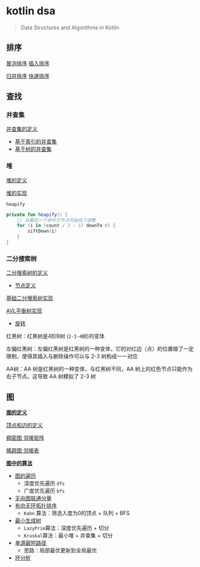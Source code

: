 # kotlin dsa

> Data Structures and Algorithms in Kotlin

## 排序

[冒泡排序](src/main/kotlin/io/intellij/dsa/sort/impl/BubbleSort.kt)
[插入排序](src/main/kotlin/io/intellij/dsa/sort/impl/InsertSort.kt)

[归并排序](src/main/kotlin/io/intellij/dsa/sort/impl/MergeSort.kt)
[快速排序](src/main/kotlin/io/intellij/dsa/sort/impl/QuickSort.kt)

## 查找

### 并查集

[并查集的定义](src/main/kotlin/io/intellij/dsa/uf/UnionFind.kt)

- [基于索引的并查集](src/main/kotlin/io/intellij/dsa/uf/IndexedUnionFind.kt)
- [基于树的并查集](src/main/kotlin/io/intellij/dsa/uf/TreeUnionFind.kt)

### 堆

[堆的定义](src/main/kotlin/io/intellij/dsa/tree/heap/Heap.kt)

[堆的实现](src/main/kotlin/io/intellij/dsa/tree/heap/HeapImpl.kt)

`heapify`

```kotlin
private fun heapify() {
    // 从最后一个非叶子节点开始向下调整
    for (i in (count / 2 - 1) downTo 0) {
        siftDown(i)
    }
}
```

### 二分搜索树

[二分搜索树的定义](src/main/kotlin/io/intellij/dsa/tree/bst/BST.kt)

- [节点定义](src/main/kotlin/io/intellij/dsa/tree/bst/BSTNode.kt)

[基础二分搜索树实现](src/main/kotlin/io/intellij/dsa/tree/bst/BasicBST.kt)

[AVL平衡树实现](src/main/kotlin/io/intellij/dsa/tree/bst/AVLTree.kt)

- [旋转](src/main/kotlin/io/intellij/dsa/tree/bst/AVLRotate.kt)

红黑树：红黑树是4阶B树 (`2-3-4`树)的变体

左偏红黑树：左偏红黑树是红黑树的一种变体，它的对红边（点）的位置做了一定限制，使得其插入与删除操作可以与 2-3 树构成一一对应

AA树：AA 树是红黑树的一种变体，与红黑树不同，AA 树上的红色节点只能作为右子节点。这导致 AA 树模拟了 2-3 树

## 图

**[图的定义](src/main/kotlin/io/intellij/dsa/graph/Graph.kt)**

[顶点和边的定义](src/main/kotlin/io/intellij/dsa/graph/VertexEdge.kt)

[稠密图 邻接矩阵](src/main/kotlin/io/intellij/dsa/graph/impl/DenseGraph.kt)

[稀疏图 邻接表](src/main/kotlin/io/intellij/dsa/graph/impl/SparseGraph.kt)

**[图中的算法](src/main/kotlin/io/intellij/dsa/graph/compute)**

- [图的遍历](src/main/kotlin/io/intellij/dsa/graph/compute/Traverse.kt)
  - 深度优先遍历 `dfs`
  - 广度优先遍历 `bfs`
- [无向图联通分量](src/main/kotlin/io/intellij/dsa/graph/compute/Components.kt)
- [有向无环拓扑排序](src/main/kotlin/io/intellij/dsa/graph/compute/TopoSort.kt)
  - `Kahn` 算法：筛选入度为0的顶点 + 队列 + BFS
- [最小生成树](src/main/kotlin/io/intellij/dsa/graph/compute/Mst.kt)
  - `LazyPrim`算法：深度优先遍历 + 切分
  - `Kruskal`算法：最小堆 + 并查集 + 切分
- [单源最短路径](src/main/kotlin/io/intellij/dsa/graph/compute/Dijkstra.kt)
  - 思路：局部最优更新到全局最优
- [环分析](src/main/kotlin/io/intellij/dsa/graph/compute/CycleAnalyzer.kt)
